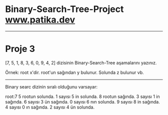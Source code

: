 # Binary-Search-Tree-Project www.patika.dev
-----------
# Proje 3
[7, 5, 1, 8, 3, 6, 0, 9, 4, 2] dizisinin Binary-Search-Tree aşamalarını yazınız.

Örnek: root x'dir. root'un sağından y bulunur. Solunda z bulunur vb.

------------
Binary searc dizinin sıralı olduğunu varsayar:

root:7 
5 rootun solunda. 1 sayısı 5 in solunda. 
8 rootun sağında. 3 sayısı 1 in sağında. 
6 sayısı 3 ün sağında. 
0 sayısı 6 nın solunda. 
9 sayısı 8 in sağında. 
4 sayısı 0 ın sağında. 
2 sayısı 4 ün solunda. 
